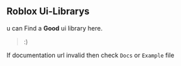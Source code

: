 ## Roblox Ui-Librarys
u can Find a **Good** ui library here.

>:)

If documentation url invalid then check `Docs` or `Example` file
